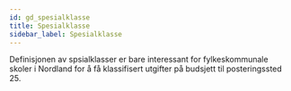 ```yaml
---
id: gd_spesialklasse
title: Spesialklasse
sidebar_label: Spesialklasse
---
```


Definisjonen av spsialklasser er bare interessant for fylkeskommunale
skoler i Nordland for å få klassifisert utgifter på budsjett til posteringssted
25. 
